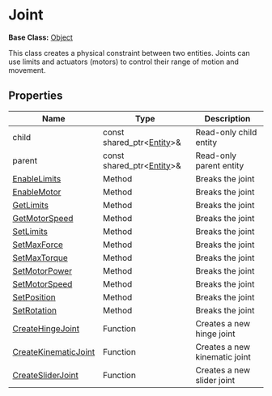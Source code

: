 # Joint

**Base Class:** [Object](Object.md)

This class creates a physical constraint between two entities. Joints can use limits and actuators (motors) to control their range of motion and movement.

## Properties

| Name | Type | Description |
|---|---|----|
| child | const shared_ptr<[Entity](Entity.md)\>& | Read-only child entity |
| parent | const shared_ptr<[Entity](Entity.md)\>& | Read-only parent entity |
| [EnableLimits](Joint_EnableLimits.md) | Method | Breaks the joint |
| [EnableMotor](Joint_EnableMotor.md) | Method | Breaks the joint |
| [GetLimits](Joint_GetLimits.md) | Method | Breaks the joint |
| [GetMotorSpeed](Joint_GetMotorSpeed.md) | Method | Breaks the joint |
| [SetLimits](Joint_SetLimits.md) | Method | Breaks the joint |
| [SetMaxForce](Joint_SetMaxForce.md) | Method | Breaks the joint |
| [SetMaxTorque](Joint_SetMaxTorque.md) | Method | Breaks the joint |
| [SetMotorPower](Joint_SetMotorPower.md) | Method | Breaks the joint |
| [SetMotorSpeed](Joint_SetMotorSpeed.md) | Method | Breaks the joint |
| [SetPosition](Joint_SetPosition.md) | Method | Breaks the joint |
| [SetRotation](Joint_SetRotation.md) | Method | Breaks the joint |
| [CreateHingeJoint](CreateHingeJoint.md) | Function | Creates a new hinge joint |
| [CreateKinematicJoint](CreateKinematicJoint.md) | Function | Creates a new kinematic joint |
| [CreateSliderJoint](CreateSliderJoint.md) | Function | Creates a new slider joint |
